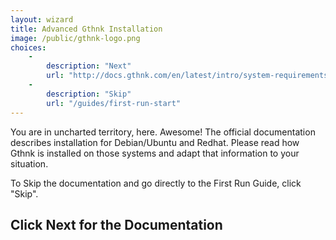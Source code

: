 ```yaml
---
layout: wizard
title: Advanced Gthnk Installation
image: /public/gthnk-logo.png
choices:
    -
        description: "Next"
        url: "http://docs.gthnk.com/en/latest/intro/system-requirements.html#debian-ubuntu"
    -
        description: "Skip"
        url: "/guides/first-run-start"
---
```


You are in uncharted territory, here.
Awesome!
The official documentation describes installation for Debian/Ubuntu and Redhat.
Please read how Gthnk is installed on those systems and adapt that information to your situation.

To Skip the documentation and go directly to the First Run Guide, click "Skip".

## Click Next for the Documentation
